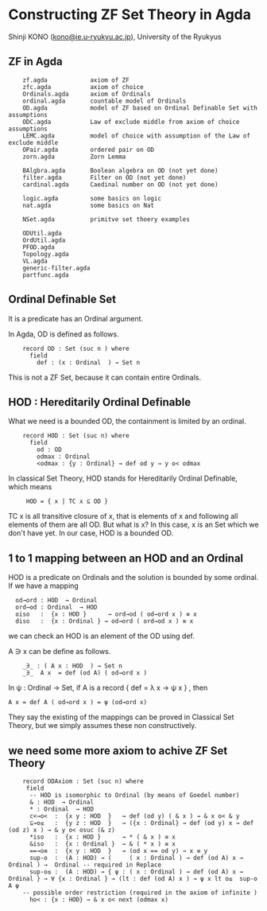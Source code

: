 Constructing ZF Set Theory in Agda 
============

Shinji KONO (kono@ie.u-ryukyu.ac.jp), University of the Ryukyus

## ZF in Agda

```
    zf.agda            axiom of ZF
    zfc.agda           axiom of choice
    Ordinals.agda      axiom of Ordinals
    ordinal.agda       countable model of Ordinals
    OD.agda            model of ZF based on Ordinal Definable Set with assumptions
    ODC.agda           Law of exclude middle from axiom of choice assumptions
    LEMC.agda          model of choice with assumption of the Law of exclude middle 
    OPair.agda         ordered pair on OD
    zorn.agda          Zorn Lemma

    BAlgbra.agda       Boolean algebra on OD (not yet done)
    filter.agda        Filter on OD (not yet done)
    cardinal.agda      Caedinal number on OD (not yet done)

    logic.agda         some basics on logic
    nat.agda           some basics on Nat

    NSet.agda          primitve set thoery examples

    ODUtil.agda
    OrdUtil.agda
    PFOD.agda
    Topology.agda
    VL.agda
    generic-filter.agda
    partfunc.agda

```

## Ordinal Definable Set

It is a predicate has an Ordinal argument.

In Agda, OD is defined as follows.

```
    record OD : Set (suc n ) where
      field
        def : (x : Ordinal  ) → Set n
```

This is not a ZF Set, because it can contain entire Ordinals.

## HOD : Hereditarily Ordinal Definable

What we need is a bounded OD, the containment is limited by an ordinal.

```
    record HOD : Set (suc n) where
      field
        od : OD
        odmax : Ordinal
        <odmax : {y : Ordinal} → def od y → y o< odmax
```

In classical Set Theory, HOD stands for Hereditarily Ordinal Definable, which means

```
     HOD = { x | TC x ⊆ OD }
```

TC x is all transitive closure of x, that is elements of x and following all elements of them are all OD. But 
what is x? In this case, x is an Set which we don't have yet. In our case, HOD is a bounded OD. 

## 1 to 1 mapping between an HOD and an Ordinal

HOD is a predicate on Ordinals and the solution is bounded by some ordinal. If we have a mapping

```
  od→ord : HOD  → Ordinal 
  ord→od : Ordinal  → HOD  
  oiso   :  {x : HOD }      → ord→od ( od→ord x ) ≡ x
  diso   :  {x : Ordinal } → od→ord ( ord→od x ) ≡ x
```

we can check an HOD is an element of the OD using def.

A ∋ x can be define as follows.

```
    _∋_ : ( A x : HOD  ) → Set n
    _∋_  A x  = def (od A) ( od→ord x )

```
In ψ : Ordinal → Set,  if A is a  record { def = λ x → ψ x } , then

    A x = def A ( od→ord x ) = ψ (od→ord x)

They say the existing of the mappings can be proved in Classical Set Theory, but we
simply assumes these non constructively.

## we need some more axiom to achive ZF Set Theory

```
    record ODAxiom : Set (suc n) where
     field
      -- HOD is isomorphic to Ordinal (by means of Goedel number)
      & : HOD  → Ordinal
      * : Ordinal  → HOD
      c<→o<  :  {x y : HOD  }   → def (od y) ( & x ) → & x o< & y
      ⊆→o≤   :  {y z : HOD  }   → ({x : Ordinal} → def (od y) x → def (od z) x ) → & y o< osuc (& z)
      *iso   :  {x : HOD }      → * ( & x ) ≡ x
      &iso   :  {x : Ordinal }  → & ( * x ) ≡ x
      ==→o≡  :  {x y : HOD  }   → (od x == od y) → x ≡ y
      sup-o  :  (A : HOD) → (     ( x : Ordinal ) → def (od A) x →  Ordinal ) →  Ordinal -- required in Replace
      sup-o≤ :  (A : HOD) → { ψ : ( x : Ordinal ) → def (od A) x →  Ordinal } → ∀ {x : Ordinal } → (lt : def (od A) x ) → ψ x lt o≤  sup-o A ψ
    -- possible order restriction (required in the axiom of infinite )
      ho< : {x : HOD} → & x o< next (odmax x)
```
